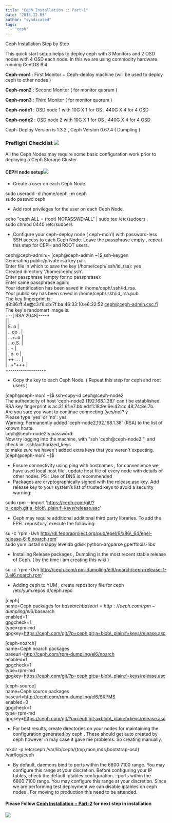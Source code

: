 ```yaml
---
title: "Ceph Installation :: Part-1"
date: "2013-12-05"
author: "syndicated"
tags: 
  - "ceph"
---
```


Ceph Installation Step by Step  

This quick start setup helps to deploy ceph with 3 Monitors and 2 OSD nodes with 4 OSD each node. In this we are using commodity hardware running CentOS 6.4  
  

**Ceph-mon1** : First Monitor + Ceph-deploy machine (will be used to deploy ceph to other nodes )  

**Ceph-mon2** : Second Monitor ( for monitor quorum )  

**Ceph-mon3** : Third Monitor ( for monitor quorum )  

**Ceph-node1** : OSD node 1 with 10G X 1 for OS , 440G X 4 for 4 OSD  

**Ceph-node2** : OSD node 2 with 10G X 1 for OS , 440G X 4 for 4 OSD  

Ceph-Deploy Version is 1.3.2 , Ceph Version 0.67.4 ( Dumpling )  
  
  

### [](https://draft.blogger.com/blogger.g?blogID=6067449713794600812)Preflight Checklist [![](images/pencil.png)](https://wiki.csc.fi/wiki/CloudComputing/CEPHStorage# "Preflight Checklist") 

All the Ceph Nodes may require some basic configuration work prior to deploying a Ceph Storage Cluster.  
  
  

#### [](https://draft.blogger.com/blogger.g?blogID=6067449713794600812)CEPH node setup[![](images/pencil.png)](https://wiki.csc.fi/wiki/CloudComputing/CEPHStorage# "CEPH node setup")

- Create a user on each Ceph Node.

sudo useradd -d /home/ceph -m ceph  
sudo passwd ceph  

- Add root privileges for the user on each Ceph Node.

echo "ceph ALL = (root) NOPASSWD:ALL" | sudo tee /etc/sudoers  
sudo chmod 0440 /etc/sudoers  

- Configure your ceph-deploy node ( ceph-mon1) with password-less SSH access to each Ceph Node. Leave the passphrase empty , repeat this step for CEPH and ROOT users.

ceph@ceph-admin:~ \[ceph@ceph-admin ~\]$ ssh-keygen  
Generating public/private rsa key pair.  
Enter file in which to save the key (/home/ceph/.ssh/id\_rsa): yes           
Created directory '/home/ceph/.ssh'.  
Enter passphrase (empty for no passphrase):   
Enter same passphrase again:   
Your identification has been saved in /home/ceph/.ssh/id\_rsa.  
Your public key has been saved in /home/ceph/.ssh/id\_rsa.pub.  
The key fingerprint is:  
48:86:ff:4e:ab:c3:f6:cb:7f:ba:46:33:10:e6:22:52 ceph@ceph-admin.csc.fi  
The key's randomart image is:  
+--\[ RSA 2048\]----+  
|                 |  
|    E.  o        |  
|   .. oo .       |  
|  . .+..o        |  
|   . .o.S.       |  
|       .  +      |  
|     .  o. o     |  
|      ++ .. .    |  
|     ..+\*+++     |  
+-----------------+  
  

- Copy the key to each Ceph Node. ( Repeat this step for ceph and root users )

\[ceph@ceph-mon1 ~\]$ ssh-copy-id ceph@ceph-node2  
The authenticity of host 'ceph-node2 (192.168.1.38)' can't be established.  
RSA key fingerprint is ac:31:6f:e7:bb:ed:f1:18:9e:6e:42:cc:48:74:8e:7b.  
Are you sure you want to continue connecting (yes/no)? y  
Please type 'yes' or 'no': yes  
Warning: Permanently added 'ceph-node2,192.168.1.38' (RSA) to the list of known hosts.  
ceph@ceph-node2's password:   
Now try logging into the machine, with "ssh 'ceph@ceph-node2'", and check in:  .ssh/authorized\_keys  
to make sure we haven't added extra keys that you weren't expecting.  
\[ceph@ceph-mon1 ~\]$ 

- Ensure connectivity using ping with hostnames , for convenience we have used local host file , update host file of every node with details of other nodes. PS : Use of DNS is recommended
- Packages are cryptographically signed with the release.asc key. Add release key to your system’s list of trusted keys to avoid a security warning:

sudo rpm --import 'https://ceph.com/git/?p=ceph.git;a=blob\_plain;f=keys/release.asc'

- Ceph may require additional additional third party libraries. To add the EPEL repository, execute the following:

su -c 'rpm -Uvh http://dl.fedoraproject.org/pub/epel/6/x86\_64/epel-release-6-8.noarch.rpm'  
sudo yum install snappy leveldb gdisk python-argparse gperftools-libs  

- Installing Release packages , Dumpling is the most recent stable release of Ceph. ( by the time i am creating this wiki )

su -c 'rpm -Uvh http://ceph.com/rpm-dumpling/el6/noarch/ceph-release-1-0.el6.noarch.rpm'

- Adding ceph to YUM , create repository file for ceph /etc/yum.repos.d/ceph.repo

\[ceph\]  
name=Ceph packages for $basearch  
baseurl=http://ceph.com/rpm-dumpling/el6/$basearch  
enabled=1  
gpgcheck=1  
type=rpm-md  
gpgkey=https://ceph.com/git/?p=ceph.git;a=blob\_plain;f=keys/release.asc  
  
\[ceph-noarch\]  
name=Ceph noarch packages  
baseurl=http://ceph.com/rpm-dumpling/el6/noarch  
enabled=1  
gpgcheck=1  
type=rpm-md  
gpgkey=https://ceph.com/git/?p=ceph.git;a=blob\_plain;f=keys/release.asc  
  
\[ceph-source\]  
name=Ceph source packages  
baseurl=http://ceph.com/rpm-dumpling/el6/SRPMS  
enabled=0  
gpgcheck=1  
type=rpm-md  
gpgkey=https://ceph.com/git/?p=ceph.git;a=blob\_plain;f=keys/release.asc  

- For best results, create directories on your nodes for maintaining the configuration generated by ceph . These should get auto created by ceph however in may case it gave me problems. So creating manually.

mkdir -p /etc/ceph /var/lib/ceph/{tmp,mon,mds,bootstrap-osd} /var/log/ceph

- By default, daemons bind to ports within the 6800:7100 range. You may configure this range at your discretion. Before configuring your IP tables, check the default iptables configuration. ::ports within the 6800:7100 range. You may configure this range at your discretion. Since we are performing test deployment we can disable iptables on ceph nodes . For moving to production this need to be attended.

  

#### Please Follow [Ceph Installation :: Part-2](http://karan-mj.blogspot.fi/2013/12/ceph-installation-part-2.html) for next step in installation

  

  

![](http://feeds.feedburner.com/~r/CephStorageNextBigThing/~4/wAIbXpzeoA4)
